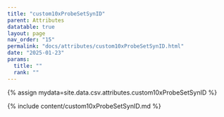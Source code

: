 ```yaml
---
title: "custom10xProbeSetSynID"
parent: Attributes
datatable: true
layout: page
nav_order: "15"
permalink: "docs/attributes/custom10xProbeSetSynID.html"
date: "2025-01-23"
params:
  title: ""
  rank: ""
---
```

{% assign mydata=site.data.csv.attributes.custom10xProbeSetSynID %} 

{% include content/custom10xProbeSetSynID.md %}
